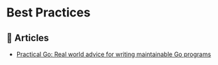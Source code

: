 # Best Practices

## 📕 Articles
- [Practical Go: Real world advice for writing maintainable Go programs](https://dave.cheney.net/practical-go/presentations/gophercon-israel.html)